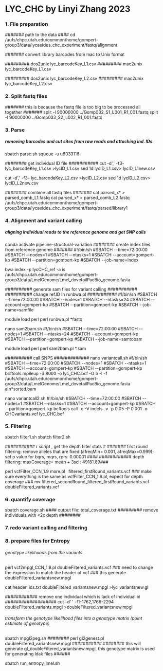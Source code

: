 # LYC_CHC by Linyi Zhang 2023 #

### 1. File preparation ###
####### path to the data ####
cd /uufs/chpc.utah.edu/common/home/gompert-group3/data/lycaeides_chc_experiment/fastq/alignment

####### convert library barcodes from mac to Unix format 

######### dos2unix lyc_barcodeKey_L1.csv
######### mac2unix lyc_barcodeKey_L1.csv 

######### dos2unix  lyc_barcodeKey_L2.csv
######### mac2unix lyc_barcodeKey_L2.csv 

### 2. Split fastq files ####
####### this is because the fastq file is too big to be processed all together #######
split -l 90000000 ../Gomp032_S1_L001_R1_001.fastq
split -l 90000000 ../Gomp033_S2_L002_R1_001.fastq

### 3. Parse ### 
##### removing barcodes and cut sites from raw reads and attaching ind. IDs #####
sbatch parse.sh
squeue -u u6033116

######## get individual ID file ###########
cut -d',' -f3- lyc_barcodeKey_L1.csv >lycID_L1.csv
sed 1d lycID_L1.csv> lycID_L1new.csv

cut -d',' -f3- lyc_barcodeKey_L2.csv >lycID_L2.csv
sed 1d lycID_L2.csv> lycID_L2new.csv

######## combine all fastq files #######
cat parsed_x* > parsed_comb_L1.fastq
cat parsed_x* > parsed_comb_L2.fastq
/uufs/chpc.utah.edu/common/home/gompert-group3/data/lycaeides_chc_experiment/fastq/parsed/library1

### 4. Alignment and variant calling ###
##### aligning individual reads to the reference genome and get SNP calls ##### 
conda activate pipeline-structural-variation
######## create index files from reference genome #######
#!/bin/sh
#SBATCH --time=72:00:00
#SBATCH --nodes=1
#SBATCH --ntasks=1
#SBATCH --account=gompert-kp
#SBATCH --partition=gompert-kp
#SBATCH --job-name=Index

bwa index -p lycCHC_ref -a is /uufs/chpc.utah.edu/common/home/gompert-group3/data/LmelGenome/Lmel_dovetailPacBio_genome.fasta

########## generate sam files for variant calling ###########
########## change ref.ID in runbwa.pl ###########
#!/bin/sh
#SBATCH --time=72:00:00
#SBATCH --nodes=1
#SBATCH --ntasks=24
#SBATCH --account=gompert-kp
#SBATCH --partition=gompert-kp
#SBATCH --job-name=samfile

module load perl
perl runbwa.pl *fastq

nano sam2bam.sh 
#!/bin/sh
#SBATCH --time=72:00:00
#SBATCH --nodes=1
#SBATCH --ntasks=24
#SBATCH --account=gompert-kp
#SBATCH --partition=gompert-kp
#SBATCH --job-name=samtobam

module load perl
perl sam2bam.pl *.sam

########## call SNPS #############
nano variantcall.sh
#!/bin/sh
#SBATCH --time=72:00:00
#SBATCH --nodes=1
#SBATCH --ntasks=1
#SBATCH --account=gompert-kp
#SBATCH --partition=gompert-kp
bcftools mpileup -d 8000 -o lyc_CHC.bcf -O b -I -f /uufs/chpc.utah.edu/common/home/gompert-group3/data/LmelGenome/Lmel_dovetailPacBio_genome.fasta aln*sorted.bam 

nano variantcall2.sh
#!/bin/sh
#SBATCH --time=72:00:00
#SBATCH --nodes=1
#SBATCH --ntasks=1
#SBATCH --account=gompert-kp
#SBATCH --partition=gompert-kp
bcftools call -c -V indels -v -p 0.05 -P 0.001 -o CHCvariants.vcf lyc_CHC.bcf

### 5. Filtering ######
sbatch filter1.sh
sbatch filter2.sh

########### r script , get the depth filter stats #
####### first round filtering: remove alleles that are fixed (afreqMin= 0.001, afreqMax=0.999); set p value for bqrs, mqrs, rprs: 0.00001 ####
############ depth filtering: maxCoverage= mean + 3sd : 49181.89###

perl vcfFilter_CCN_1.9 more.pl  filtered_firstRound_variants.vcf  ### make sure everything is the same as vcfFilter_CCN_1.9.pl, expect for depth coverage ###
mv filtered_secondRound_filtered_firstRound_variants.vcf doubleFiltered_variants.vcf

### 6. quantify coverage ###
sbatch coverage.sh  #### output file: total_coverage.txt
######### remove individuals with <2x depth ########

### 7. redo variant calling and filtering ####

### 8. prepare files for Entropy ###
###### genotype likelihoods from the variants ########
perl vcf2mpgl_CCN_1.9.pl doubleFiltered_variants.vcf  ### need to change the expression to match the header of vcf ### this generate doubleFiltered_variantsnew.mpgl

cat header_ids.txt doubleFiltered_variantsnew.mpgl >lyc_variantsnew.gl

############ remove one individual which is lack of individual id ###################
cut -d' ' -f1-1762,1766-2294 doubleFiltered_variants.mpgl >doubleFiltered_variantsnew.mpgl

###### transform the genotype likelihood files into a genotype matrix (point estimate of genotype) ####
sbatch mpgl2peg.sh ######## perl gl2genest.pl doubleFiltered_variantsnew.mpgl ###########
######## this will generate gl_doubleFiltered_variantsnew.mpgl, this genotype matrix is used for generating ldak files ######

sbatch run_entropy_lmel.sh




